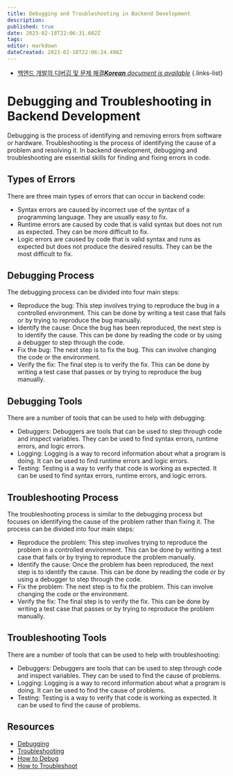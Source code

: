 ```yaml
---
title: Debugging and Troubleshooting in Backend Development
description: 
published: true
date: 2023-02-18T22:06:31.602Z
tags: 
editor: markdown
dateCreated: 2023-02-18T22:06:24.498Z
---
```


- [백엔드 개발의 디버깅 및 문제 해결***Korean** document is available*](/ko/Knowledge-base/Backend/debugging-and-troubleshooting-in-backend-development)
{.links-list}


# Debugging and Troubleshooting in Backend Development

Debugging is the process of identifying and removing errors from software or hardware. Troubleshooting is the process of identifying the cause of a problem and resolving it. In backend development, debugging and troubleshooting are essential skills for finding and fixing errors in code.

## Types of Errors

There are three main types of errors that can occur in backend code:

- Syntax errors are caused by incorrect use of the syntax of a programming language. They are usually easy to fix.
- Runtime errors are caused by code that is valid syntax but does not run as expected. They can be more difficult to fix.
- Logic errors are caused by code that is valid syntax and runs as expected but does not produce the desired results. They can be the most difficult to fix.

## Debugging Process

The debugging process can be divided into four main steps:

- Reproduce the bug: This step involves trying to reproduce the bug in a controlled environment. This can be done by writing a test case that fails or by trying to reproduce the bug manually.
- Identify the cause: Once the bug has been reproduced, the next step is to identify the cause. This can be done by reading the code or by using a debugger to step through the code.
- Fix the bug: The next step is to fix the bug. This can involve changing the code or the environment.
- Verify the fix: The final step is to verify the fix. This can be done by writing a test case that passes or by trying to reproduce the bug manually.

## Debugging Tools

There are a number of tools that can be used to help with debugging:

- Debuggers: Debuggers are tools that can be used to step through code and inspect variables. They can be used to find syntax errors, runtime errors, and logic errors.
- Logging: Logging is a way to record information about what a program is doing. It can be used to find runtime errors and logic errors.
- Testing: Testing is a way to verify that code is working as expected. It can be used to find syntax errors, runtime errors, and logic errors.

## Troubleshooting Process

The troubleshooting process is similar to the debugging process but focuses on identifying the cause of the problem rather than fixing it. The process can be divided into four main steps:

- Reproduce the problem: This step involves trying to reproduce the problem in a controlled environment. This can be done by writing a test case that fails or by trying to reproduce the problem manually.
- Identify the cause: Once the problem has been reproduced, the next step is to identify the cause. This can be done by reading the code or by using a debugger to step through the code.
- Fix the problem: The next step is to fix the problem. This can involve changing the code or the environment.
- Verify the fix: The final step is to verify the fix. This can be done by writing a test case that passes or by trying to reproduce the problem manually.

## Troubleshooting Tools

There are a number of tools that can be used to help with troubleshooting:

- Debuggers: Debuggers are tools that can be used to step through code and inspect variables. They can be used to find the cause of problems.
- Logging: Logging is a way to record information about what a program is doing. It can be used to find the cause of problems.
- Testing: Testing is a way to verify that code is working as expected. It can be used to find the cause of problems.

## Resources

- [Debugging](https://en.wikipedia.org/wiki/Debugging)
- [Troubleshooting](https://en.wikipedia.org/wiki/Troubleshooting)
- [How to Debug](https://www.howtodebug.com/)
- [How to Troubleshoot](https://www.howtotroubleshoot.com/)